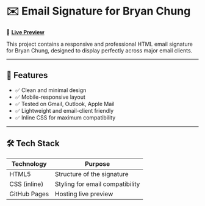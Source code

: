 # ✉️ Email Signature for Bryan Chung

🔗 **[Live Preview](https://keshurgojiya.github.io/email-signature-of-Bryan-Chung/)**

This project contains a responsive and professional HTML email signature for Bryan Chung, designed to display perfectly across major email clients.

---

## 📌 Features

- ✅ Clean and minimal design
- ✅ Mobile-responsive layout
- ✅ Tested on Gmail, Outlook, Apple Mail
- ✅ Lightweight and email-client friendly
- ✅ Inline CSS for maximum compatibility

---

## 🛠️ Tech Stack

| Technology | Purpose                         |
|------------|----------------------------------|
| HTML5      | Structure of the signature       |
| CSS (inline) | Styling for email compatibility |
| GitHub Pages | Hosting live preview            |
